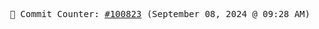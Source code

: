 <p align="center">
    <samp>
        📮 Commit Counter: <a href="https://github.com/Javascript-void0/Javascript-void0/commits/main">#100823</a> (September 08, 2024 @ 09:28 AM)
    </samp>
</p>
